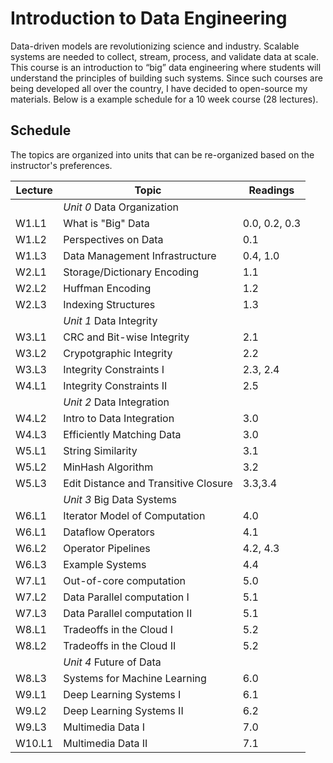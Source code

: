 # Introduction to Data Engineering
Data-driven models are revolutionizing science and industry. Scalable systems are needed to collect, stream, process, 
and validate data at scale. This course is an introduction to “big” data engineering where students will 
understand the principles of building such systems. Since such courses are being developed all over the country,
I have decided to open-source my materials. Below is a example schedule for a 10 week course (28 lectures).

## Schedule 
The topics are organized into units that can be re-organized based on the instructor's preferences.

| Lecture | Topic | Readings |
|--------|---------| ------- |
| | *Unit 0* Data Organization |   |
| W1.L1 | What is "Big" Data | 0.0, 0.2, 0.3 |
| W1.L2 | Perspectives on Data | 0.1 | 
| W1.L3 | Data Management Infrastructure | 0.4, 1.0 |
| W2.L1 | Storage/Dictionary Encoding | 1.1 |
| W2.L2 | Huffman Encoding | 1.2 |
| W2.L3 | Indexing Structures | 1.3 |
| | *Unit 1* Data Integrity |   |
| W3.L1 | CRC and Bit-wise Integrity | 2.1 |
| W3.L2 | Crypotgraphic Integrity | 2.2 |
| W3.L3 | Integrity Constraints I | 2.3, 2.4 |
| W4.L1 | Integrity Constraints II | 2.5 |
| | *Unit 2* Data Integration |   |
| W4.L2 | Intro to Data Integration | 3.0 |
| W4.L3 | Efficiently Matching Data | 3.0 |
| W5.L1 | String Similarity | 3.1 |
| W5.L2 | MinHash Algorithm | 3.2 |
| W5.L3 | Edit Distance and Transitive Closure | 3.3,3.4 |
| | *Unit 3* Big Data Systems |   |
| W6.L1 | Iterator Model of Computation | 4.0 |
| W6.L1 | Dataflow Operators | 4.1 |
| W6.L2 | Operator Pipelines | 4.2, 4.3 |
| W6.L3 | Example Systems | 4.4 |
| W7.L1 | Out-of-core computation | 5.0 |
| W7.L2 | Data Parallel computation I | 5.1 |
| W7.L3 | Data Parallel computation II | 5.1 |
| W8.L1 | Tradeoffs in the Cloud I | 5.2 |
| W8.L2 | Tradeoffs in the Cloud II | 5.2 |
| | *Unit 4* Future of Data |   |
| W8.L3 | Systems for Machine Learning | 6.0 |
| W9.L1 | Deep Learning Systems I | 6.1 |
| W9.L2 | Deep Learning Systems II | 6.2 |
| W9.L3 | Multimedia Data I | 7.0 |
| W10.L1 | Multimedia Data II | 7.1 |
